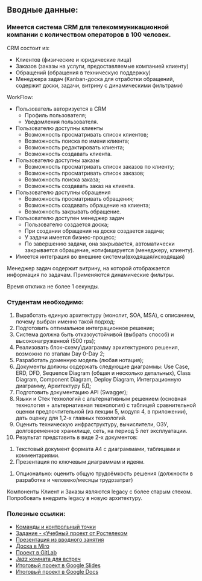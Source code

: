 ## Вводные данные:

### Имеется система CRM для телекоммуникационной компании с количеством операторов в 100 человек.

CRM состоит из:

- Клиентов (физические и юридические лица)
- Заказов (заказы на услуги, предоставляемые компанией клиенту)
- Обращений (обращения в техническую поддержку)
- Менеджера задач (Kanban-доска для отработки обращений, содержит доски, задачи, витрину с динамическими фильтрами)

WorkFlow:

- Пользователь авторизуется в CRM
    - Профиль пользователя;
    - Уведомления пользователя.
- Пользователю доступны клиенты
    - Возможность просматривать список клиентов;
    - Возможность поиска по имени клиента;
    - Возможность редактировать клиента;
    - Возможность создавать клиента.
- Пользователю доступны заказы
    - Возможность просматривать список заказов по клиенту;
    - Возможность просматривать список заказов;
    - Возможность поиска заказа;
    - Возможность создавать заказ на клиента.
- Пользователю доступны обращения
    - Возможность просматривать обращения;
    - Возможность создавать обращение на клиента;
    - Возможность закрывать обращение.
- Пользователю доступен менеджер задач
    - Пользователю создается доска;
    - При создании обращения на доске создается задача;
    - У задачи имеется бизнес-процесс;
    - По завершению задачи, она закрывается, автоматически закрывается обращение, нотифицируется (менеджеру, клиенту).
- Имеется интеграция во внешние системы(входящая/исходящая)

Менеджер задач содержит витрину, на которой отображается информация по задачам. Применяются динамические фильтры.

Время отклика не более 1 секунды.


### Студентам необходимо:

1. Выработать единую архитектуру (монолит, SOA, MSA), с описанием, почему выбран именно такой подход;
1. Подготовить оптимальное интеграционное решение;
1. Система должна быть отказоустойчивой (выбрать способ) и высоконагруженной (500 rps);
1. Реализовать блок-схему\диаграмму архитектурного решения, возможно по этапам Day 0-Daу 2;
1. Разработать доменную модель (любая нотация);
1. Документы должны содержать следующие диаграммы: Use Case, ERD, DFD, Sequence Diagram (общая и несколько детальных), Class Diagram, Component Diagram, Deploy Diagram, Интеграционную диаграмму, Архитектуру БД;
1. Подготовить документацию API (Swagger);
1. Языки и Стек технологий c альтернативным решением (основная технология + альтернативная технология) с таблицей сравнительной оценки предпочтительной (из лекции 5, модуля 4, в приложении), дать оценку для 1,2-х главных технологий.
1. Оценить техническую инфраструктуру, вычислители, ОЗУ, долговременное хранилище, сеть, на период 5 лет эксплуатации.
1. Результат представить в виде 2-х документов:
1) Текстовый документ формата A4 c диаграммами, таблицами и комментариями.
1) Презентация по ключевым диаграммам и идеям.
1. Опционально: оценить общую трудоёмкость решения (должности в разработке и человеко/месяцы трудозатрат)

Компоненты Клиент и Заказы являются legacy с более старым стеком. Попробовать внедрить legacy в новую архитектуру.

### Полезные ссылки:

- [Команды и контрольный точки](https://docs.google.com/spreadsheets/d/1R9-akECN5JOjZiQcVaS7hOwSqIhkqP5W/edit#gid=69272661)
- [Задание - «Учебный проект от Ростелеком](https://docs.google.com/document/d/1m8dd1f9aOK-IzfKjDWg187nRvg1aUR4r/edit)
- [Презентация из вводного занятия](https://gbcdn.mrgcdn.ru/uploads/asset/3960779/attachment/ac079df7b2042c2f67cbd7f37d9f9dbb.pdf) 
- [Доска в Miro](https://miro.com/app/board/uXjVO7fqF3o=/)
- [Проект в GitLab](https://gitlab.com/pavel.andrianovskiy/arch-intern)
- [Jazz комната для встреч](https://jazz.sber.ru/d41noh?psw=OAkGHxoFFUFeGQEJRRECUlETHA)
- [Итоговый проект в Google Slides](https://docs.google.com/presentation/d/1dvMLoBo3tPj3GB0m8_wAHpEU08I7hCGN73hxjXvisX)
- [Итоговый проект в Google Docs](https://docs.google.com/document/d/1apSnbxTwDZ0mrFOwPxS7l4eCj8iDOJ_ETAtrGGpndjI)